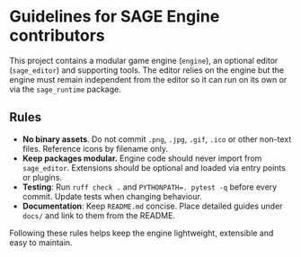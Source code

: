 # Guidelines for SAGE Engine contributors

This project contains a modular game engine (`engine`), an optional editor (`sage_editor`) and supporting tools. The editor relies on the engine but the engine must remain independent from the editor so it can run on its own or via the `sage_runtime` package.

## Rules
- **No binary assets**. Do not commit `.png`, `.jpg`, `.gif`, `.ico` or other non-text files. Reference icons by filename only.
- **Keep packages modular.** Engine code should never import from `sage_editor`. Extensions should be optional and loaded via entry points or plugins.
- **Testing**: Run `ruff check .` and `PYTHONPATH=. pytest -q` before every commit. Update tests when changing behaviour.
- **Documentation**: Keep `README.md` concise. Place detailed guides under `docs/` and link to them from the README.

Following these rules helps keep the engine lightweight, extensible and easy to maintain.
